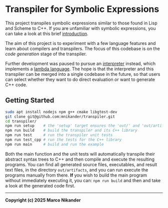 # Transpiler for Symbolic Expressions

This project transpiles symbolic expressions similar to those found in Lisp and Scheme to C++.
If you are unfamiliar with symbolic expressions, you can take a look at this brief [introduction](https://github.com/mnikander/lambda/blob/main/resources/symbolic_expression_intro.md).

The aim of this project is to experiment with a few language features and learn about compilers and transpilers.
The focus of this codebase is on the _code generation_ stage of the transpiler.

Further development was paused to pursue an [interpreter](https://github.com/mnikander/interpreter) instead, which implements a [lambda language](https://github.com/mnikander/lambda).
The hope is that the interpreter and this transpiler can be merged into a single codebase in the future, so that users can select whether they want to do direct evaluation or want to generate C++ code.

## Getting Started

```bash
sudo apt install nodejs npm g++ cmake libgtest-dev
git clone git@github.com:mnikander/transpiler.git
cd transpiler/
npm run setup    # the 'setup' target ensures the 'out/' and 'out/artifacts/' directories are created
npm run build    # build the transpiler and its C++ library
npm run test     # run the transpiler unit tests
npm run test_cpp # run the tests for the C++ library
npm run main     # build and run the example
```

Both the main function and the unit tests will automatically transpile their abstract syntax trees to C++ and then compile and execute the resulting programs. 
You can find all generated source files, executables, and result text files, in the directory `out/artifacts`, and you can run execute the programs manually from there.
**If** you wish to build the main program without immediately executing it, you can: `npm run build` and then and take a look at the generated code first.

---
**Copyright (c) 2025 Marco Nikander**
